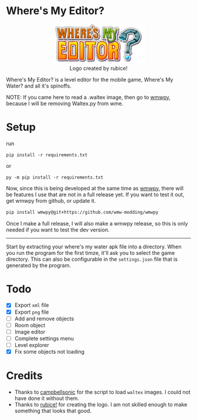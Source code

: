 # Where's My Editor?
<p align="center">
 <img alt="Where's My Editor? logo" src="src/assets/images/WME_logo.png" width="50%" >
 <br>
 Logo created by rubice!
</p>
 Where's My Editor? is a level editor for the mobile game, Where's My Water? and all it's spinoffs.
 
 NOTE: If you came here to read a .waltex image, then go to [wmwpy](https://github.com/wmw-modding/wmwpy/blob/main/src/wmwpy/Utils/Waltex.py), because I will be removing Waltex.py from wme.

# Setup

run
```
pip install -r requirements.txt
```
or
```
py -m pip install -r requirements.txt
```

Now, since this is being developed at the same time as [wmwpy](https://github.com/wmw-modding/wmwpy), there will be features I use that are not in a full release yet. If you want to test it out, get wmwpy from github, or update it.

```sh
pip install wmwpy@git+https://github.com/wmw-modding/wmwpy
```

Once I make a full release, I will also make a wmwpy release, so this is only needed if you want to test the dev version.

---

Start by extracting your where's my water apk file into a directory. When you run the program for the first timze, it'll ask you to select the game directory. This can also be configurable in the `settings.json` file that is generated by the program.

# Todo

- [x] Export `xml` file
- [x] Export `png` file
- [ ] Add and remove objects
- [ ] Room object
- [ ] Image editor
- [ ] Complete settings menu
- [ ] Level explorer
- [x] Fix some objects not loading

# Credits
- Thanks to [campbellsonic](https://github.com/campbellsonic) for the script to load `waltex` images. I could not have done it without them.
- Thanks to [rubice!](https://youtube.com/@rubice2022) for creating the logo. I am not skilled enough to make something that looks that good.
